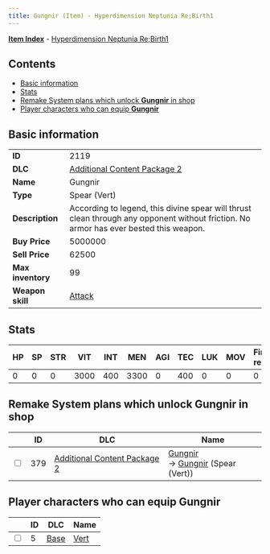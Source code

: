 ```yaml
---
title: Gungnir (Item) - Hyperdimension Neptunia Re;Birth1
---
```


[**Item Index**](/neptunia/rb1/item/index.html) - [Hyperdimension Neptunia Re;Birth1](/neptunia/rb1)

## Contents

- [Basic information](#basic-information)
- [Stats](#stats)
- [Remake System plans which unlock **Gungnir** in shop](#remake-system-plans-which-unlock-gungnir-in-shop)
- [Player characters who can equip **Gungnir**](#player-characters-who-can-equip-gungnir)
## Basic information

|   |   |
| -- | -- |
| **ID** | 2119 |
| **DLC** | [Additional Content Package 2](/neptunia/rb1/dlc/11-pack2.html) |
| **Name** | Gungnir |
| **Type** | Spear (Vert) |
| **Description** | According to legend, this divine spear will thrust clean through any opponent without friction. No armor has ever bested this weapon. |
| **Buy Price** | 5000000 |
| **Sell Price** | 62500 |
| **Max inventory** | 99 |
| **Weapon skill** | [Attack](/neptunia/rb1/skill/1-801-attack.html) |


## Stats

| HP | SP | STR | VIT | INT | MEN | AGI | TEC | LUK | MOV | Fire res. | Ice res. | Wind res. | Lightning res. |
| -- | -- | --- | --- | --- | --- | --- | --- | --- | --- | --------- | -------- | --------- | -------------- |
| 0 | 0 | 0 | 3000 | 400 | 3300 | 0 | 400 | 0 | 0 | 0 | 0 | 0 | 0 |


## Remake System plans which unlock **Gungnir** in shop

|    | ID | DLC | Name |
| -- | -- | --- | ---- |
| <input type="checkbox" id="rb1-remake-11-379" class="trackbox" /> | 379 | [Additional Content Package 2](/neptunia/rb1/dlc/11-pack2.html) | [Gungnir](/neptunia/rb1/remake/11-379-gungnir.html)<br /> → [Gungnir](/neptunia/rb1/item/11-2119-gungnir.html) (Spear (Vert)) |


## Player characters who can equip **Gungnir**

|    | ID | DLC | Name |
| -- | -- | --- | ---- |
| <input type="checkbox" id="rb1-player-1-5" class="trackbox" /> | 5 | [Base](/neptunia/rb1/dlc/1-base.html) | [Vert](/neptunia/rb1/player/1-5-vert.html) |
